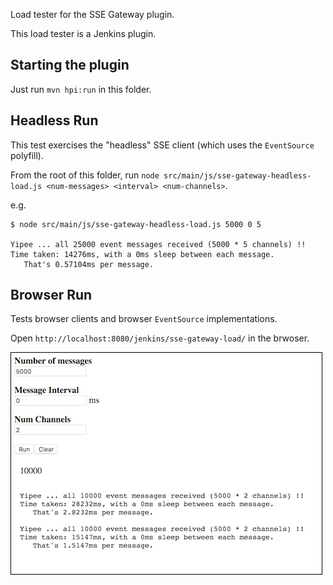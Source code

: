 Load tester for the SSE Gateway plugin.

This load tester is a Jenkins plugin.

## Starting the plugin

Just run `mvn hpi:run` in this folder.

## Headless Run

This test exercises the "headless" SSE client (which uses the `EventSource` polyfill).

From the root of this folder, run `node src/main/js/sse-gateway-headless-load.js <num-messages> <interval> <num-channels>`.

e.g.

```
$ node src/main/js/sse-gateway-headless-load.js 5000 0 5

Yipee ... all 25000 event messages received (5000 * 5 channels) !!
Time taken: 14276ms, with a 0ms sleep between each message.
   That's 0.57104ms per message.
```

## Browser Run

Tests browser clients and browser `EventSource` implementations.
 
Open `http://localhost:8080/jenkins/sse-gateway-load/` in the brwoser.

![Browser Screenshot](./browser-screenshot.png)


